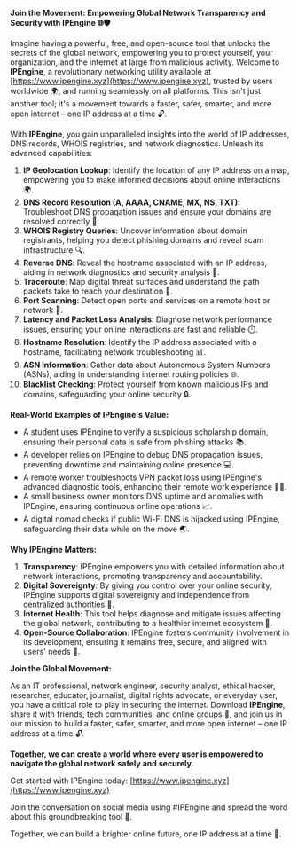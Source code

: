**Join the Movement: Empowering Global Network Transparency and Security with IPEngine 🌐🛡️**

Imagine having a powerful, free, and open-source tool that unlocks the secrets of the global network, empowering you to protect yourself, your organization, and the internet at large from malicious activity. Welcome to **IPEngine**, a revolutionary networking utility available at [https://www.ipengine.xyz](https://www.ipengine.xyz), trusted by users worldwide 🌍, and running seamlessly on all platforms. This isn't just another tool; it's a movement towards a faster, safer, smarter, and more open internet – one IP address at a time 🔓.

With **IPEngine**, you gain unparalleled insights into the world of IP addresses, DNS records, WHOIS registries, and network diagnostics. Unleash its advanced capabilities:

1.  **IP Geolocation Lookup**: Identify the location of any IP address on a map, empowering you to make informed decisions about online interactions 🌍.
2.  **DNS Record Resolution (A, AAAA, CNAME, MX, NS, TXT)**: Troubleshoot DNS propagation issues and ensure your domains are resolved correctly 🔑.
3.  **WHOIS Registry Queries**: Uncover information about domain registrants, helping you detect phishing domains and reveal scam infrastructure 🔍.
4.  **Reverse DNS**: Reveal the hostname associated with an IP address, aiding in network diagnostics and security analysis 📡.
5.  **Traceroute**: Map digital threat surfaces and understand the path packets take to reach your destination 🚀.
6.  **Port Scanning**: Detect open ports and services on a remote host or network 🔎.
7.  **Latency and Packet Loss Analysis**: Diagnose network performance issues, ensuring your online interactions are fast and reliable ⏱️.
8.  **Hostname Resolution**: Identify the IP address associated with a hostname, facilitating network troubleshooting 📊.
9.  **ASN Information**: Gather data about Autonomous System Numbers (ASNs), aiding in understanding internet routing policies 🌐.
10. **Blacklist Checking**: Protect yourself from known malicious IPs and domains, safeguarding your online security 🔒.

**Real-World Examples of IPEngine's Value:**

*   A student uses IPEngine to verify a suspicious scholarship domain, ensuring their personal data is safe from phishing attacks 📚.
*   A developer relies on IPEngine to debug DNS propagation issues, preventing downtime and maintaining online presence 💻.
*   A remote worker troubleshoots VPN packet loss using IPEngine's advanced diagnostic tools, enhancing their remote work experience 👩‍💻.
*   A small business owner monitors DNS uptime and anomalies with IPEngine, ensuring continuous online operations 📈.
*   A digital nomad checks if public Wi-Fi DNS is hijacked using IPEngine, safeguarding their data while on the move 🌏.

**Why IPEngine Matters:**

1.  **Transparency**: IPEngine empowers you with detailed information about network interactions, promoting transparency and accountability.
2.  **Digital Sovereignty**: By giving you control over your online security, IPEngine supports digital sovereignty and independence from centralized authorities 🌟.
3.  **Internet Health**: This tool helps diagnose and mitigate issues affecting the global network, contributing to a healthier internet ecosystem 🚀.
4.  **Open-Source Collaboration**: IPEngine fosters community involvement in its development, ensuring it remains free, secure, and aligned with users' needs 💖.

**Join the Global Movement:**

As an IT professional, network engineer, security analyst, ethical hacker, researcher, educator, journalist, digital rights advocate, or everyday user, you have a critical role to play in securing the internet. Download **IPEngine**, share it with friends, tech communities, and online groups 🤝, and join us in our mission to build a faster, safer, smarter, and more open internet – one IP address at a time 🔓.

**Together, we can create a world where every user is empowered to navigate the global network safely and securely.**

Get started with IPEngine today: [https://www.ipengine.xyz](https://www.ipengine.xyz)

Join the conversation on social media using #IPEngine and spread the word about this groundbreaking tool 🤩.

Together, we can build a brighter online future, one IP address at a time 🔗.